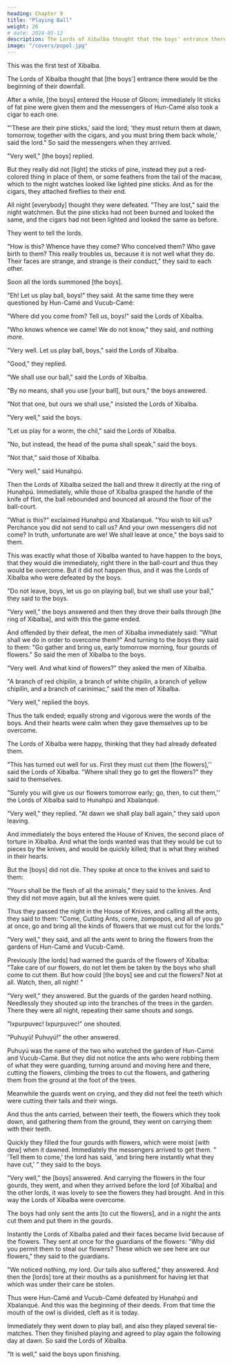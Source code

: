 ```yaml
---
heading: Chapter 9
title: "Playing Ball"
weight: 26
# date: 2024-05-12
description: The Lords of Xibalba thought that the boys' entrance there would be the beginning of their downfall.
image: "/covers/popol.jpg"
---
```



This was the first test of Xibalba. 

The Lords of Xibalba thought that [the boys'] entrance there would be the beginning of their downfall. 

After a while, [the boys] entered the House of Gloom; immediately lit sticks of fat pine were given them and the messengers of Hun-Camé also took a cigar to each one.

"'These are their pine sticks,' said the lord; 'they must return them at dawn, tomorrow, together with the cigars, and you must bring them back whole,' said the lord." So said the messengers when they arrived.

"Very well," [the boys] replied. 

But they really did not [light] the sticks of pine, instead they put a red-colored thing in place of them, or some feathers from the tail of the macaw, which to the night watches looked like lighted pine sticks. And as for the cigars, they attached fireflies to their end.

All night [everybody] thought they were defeated. "They are lost," said the night watchmen. But the pine sticks had not been burned and looked the same, and the cigars had not been lighted and looked the same as before.

They went to tell the lords.

"How is this? Whence have they come? Who conceived them? Who gave birth to them? This really troubles us, because it is not well what they do. Their faces are strange, and strange is their conduct," they said to each other.

Soon all the lords summoned [the boys].

"Eh! Let us play ball, boys!" they said. At the same time they were questioned by Hun-Camé and Vucub-Camé:

"Where did you come from? Tell us, boys!" said the Lords of Xibalba.

"Who knows whence we came! We do not know," they said, and nothing more.

"Very well. Let us play ball, boys," said the Lords of Xibalba.

"Good," they replied.

"We shall use our ball," said the Lords of Xibalba.

"By no means, shall you use [your ball], but ours," the boys answered.

"Not that one, but ours we shall use," insisted the Lords of Xibalba.

"Very well," said the boys.

"Let us play for a worm, the chil," said the Lords of Xibalba.

"No, but instead, the head of the puma shall speak," said the boys.

"Not that," said those of Xibalba.

"Very well," said Hunahpú.

Then the Lords of Xibalba seized the ball and threw it directly at the ring of Hunahpú. Immediately, while those of Xibalba grasped the handle of the knife of flint, the ball rebounded and bounced all around the floor of the ball-court.

"What is this?" exclaimed Hunahpú and Xbalanqué. "You wish to kill us? Perchance you did not send to call us? And your own messengers did not come? In truth, unfortunate are we! We shall leave at once," the boys said to them.

This was exactly what those of Xibalba wanted to have happen to the boys, that they would die immediately, right there in the ball-court and thus they would be overcome. But it did not happen thus, and it was the Lords of Xibalba who were defeated by the boys.

"Do not leave, boys, let us go on playing ball, but we shall use your ball," they said to the boys.

"Very well," the boys answered and then they drove their balls through [the ring of Xibalba], and with this the game ended.

And offended by their defeat, the men of Xibalba immediately said: "What shall we do in order to overcome them?" And turning to the boys they said to them: "Go gather and bring us, early tomorrow morning, four gourds of flowers." So said the men of Xibalba to the boys.

"Very well. And what kind of flowers?" they asked the men of Xibalba.

"A branch of red chipilin, a branch of white chipilin, a branch of yellow chipilin, and a branch of carinimac," said the men of Xibalba.

"Very well," replied the boys.

Thus the talk ended; equally strong and vigorous were the words of the boys. And their hearts were calm when they gave themselves up to be overcome.

The Lords of Xibalba were happy, thinking that they had already defeated them.

"This has turned out well for us. First they must cut them [the flowers],'' said the Lords of Xibalba. "Where shall they go to get the flowers?" they said to themselves.

"Surely you will give us our flowers tomorrow early; go, then, to cut them,'' the Lords of Xibalba said to Hunahpú and Xbalanqué.

"Very well," they replied. "At dawn we shall play ball again," they said upon leaving.

And immediately the boys entered the House of Knives, the second place of torture in Xibalba. And what the lords wanted was that they would be cut to pieces by the knives, and would be quickly killed; that is what they wished in their hearts.

But the [boys] did not die. They spoke at once to the knives and said to them:

"Yours shall be the flesh of all the animals," they said to the knives. And they did not move again, but all the knives were quiet.

Thus they passed the night in the House of Knives, and calling all the ants, they said to them: "Come, Cutting Ants, come, zompopos, and all of you go at once, go and bring all the kinds of flowers that we must cut for the lords."

"Very well," they said, and all the ants went to bring the flowers from the gardens of Hun-Camé and Vucub-Camé.

Previously [the lords] had warned the guards of the flowers of Xibalba: "Take care of our flowers, do not let them be taken by the boys who shall come to cut them. But how could [the boys] see and cut the flowers? Not at all. Watch, then, all night! "

"Very well," they answered. But the guards of the garden heard nothing. Needlessly they shouted up into the branches of the trees in the garden. There they were all night, repeating their same shouts and songs.

"Ixpurpuvec! Ixpurpuvec!" one shouted.

"Puhuyú! Puhuyú!" the other answered.

Puhuyú was the name of the two who watched the garden of Hun-Camé and Vucub-Camé. But they did not notice the ants who were robbing them of what they were guarding, turning around and moving here and there, cutting the flowers, climbing the trees to cut the flowers, and gathering them from the ground at the foot of the trees.

Meanwhile the guards went on crying, and they did not feel the teeth which were cutting their tails and their wings.

And thus the ants carried, between their teeth, the flowers which they took down, and gathering them from the ground, they went on carrying them with their teeth.

Quickly they filled the four gourds with flowers, which were moist [with dew] when it dawned. Immediately the messengers arrived to get them. " 'Tell them to come,' the lord has said, 'and bring here instantly what they have cut,' " they said to the boys.

"Very well," the [boys] answered. And carrying the flowers in the four gourds, they went, and when they arrived before the lord [of Xibalba] and the other lords, it was lovely to see the flowers they had brought. And in this way the Lords of Xibalba were overcome.

The boys had only sent the ants [to cut the flowers], and in a night the ants cut them and put them in the gourds.

Instantly the Lords of Xibalba paled and their faces became livid because of the flowers. They sent at once for the guardians of the flowers: "Why did you permit them to steal our flowers? These which we see here are our flowers," they said to the guardians.

"We noticed nothing, my lord. Our tails also suffered," they answered. And then the [lords] tore at their mouths as a punishment for having let that which was under their care be stolen.

Thus were Hun-Camé and Vucub-Camé defeated by Hunahpú and Xbalanqué. And this was the beginning of their deeds. From that time the mouth of the owl is divided, cleft as it is today.

Immediately they went down to play ball, and also they played several tie-matches. Then they finished playing and agreed to play again the following day at dawn. So said the Lords of Xibalba.

"It is well," said the boys upon finishing.

